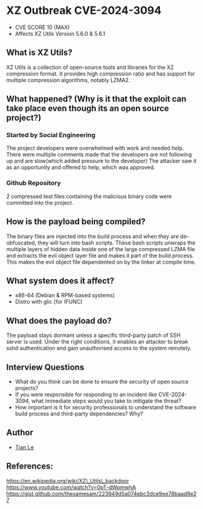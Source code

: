 # XZ Outbreak CVE-2024-3094

* CVE SCORE 10 (MAX)
* Affects XZ Utils Version 5.6.0 & 5.6.1

## What is XZ Utils?

XZ Utils is a collection of open-source tools and libraries for the XZ compression format. It provides high compression ratio and has support for multiple compression algorithms, notably LZMA2.

## What happened? (Why is it that the exploit can take place even though its an open source project?)

### Started by Social Engineering

The project developers were overwhelmed with work and needed help. There were multiple comments made that the developers are not following up and are slow(which added pressure to the developer) The attacker saw it as an opportunity and offered to help, which was approved.

### Github Repository

2 compressed test files containing the malicious binary code were committed into the project.

## How is the payload being compiled?

The binary files are injected into the build process and when they are de-obfuscated, they will turn into bash scripts. These bash scripts unwraps the multiple layers of hidden data inside one of the large compressed LZMA file and extracts the evil object layer file and makes it part of the build process. This makes the evil object file dependented on by the linker at compile time.

## What system does it affect?

* x86-64 (Debian & RPM-based systems)
* Distro with glic (for IFUNC)

## What does the payload do?

The payload stays dormant unless a specific third-party patch of SSH server is used. Under the right conditions, it enables an attacker to break sshd authentication and gain unauthorised access to the system remotely.

## Interview Questions

* What do you think can be done to ensure the security of open source projects?
* If you were responsible for responding to an incident like CVE-2024-3094, what immediate steps would you take to mitigate the threat?
* How important is it for security professionals to understand the software build process and third-party dependencies? Why?

## Author

- [Tian Le](https://github.com/ctianle)

## References:&#x20;

https://en.wikipedia.org/wiki/XZ\_Utils\_backdoor \
https://www.youtube.com/watch?v=0pT-dWpmwhA https://gist.github.com/thesamesam/223949d5a074ebc3dce9ee78baad9e27
